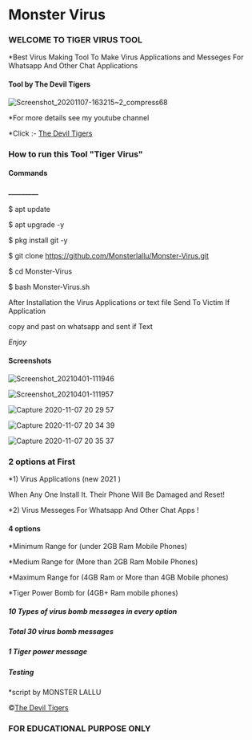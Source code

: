 <h1>Monster Virus </h1>

<h3>WELCOME TO TIGER VIRUS TOOL</h3>

*Best Virus Making Tool To Make Virus Applications and Messeges For Whatsapp And Other Chat Applications

<h4>Tool by <strong>The Devil Tigers</strong></h4>

![Screenshot_20201107-163215~2_compress68](https://www.linkpicture.com/q/ঔৣ✪ƘЄƦƛԼƛ⚔️ƇƳƁЄƦ⚔️ӇƛƇƘЄƦƧ✪࿐-20210831_124321.jpg)

*For more details see my youtube channel 

*Click :- [The Devil Tigers](https://www.youtube.com/c/thmalayalam)

<h3>How to run this Tool "Tiger Virus"</h3>

<h4>Commands</h4>

<h4>_________</h4>

$ apt update 

$ apt upgrade -y

$ pkg install git -y

$ git clone https://github.com/Monsterlallu/Monster-Virus.git

$ cd Monster-Virus

$ bash Monster-Virus.sh

After Installation the Virus Applications or text file
Send To Victim If Application

copy and past on whatsapp and sent if Text

*Enjoy*

<h4>Screenshots </h4>

![Screenshot_20210401-111946](https://user-images.githubusercontent.com/69100349/113250775-c591e500-92de-11eb-8442-ced8319793f4.png)



![Screenshot_20210401-111957](https://user-images.githubusercontent.com/69100349/113250952-1570ac00-92df-11eb-846f-7e583aaa44a1.png)

![Capture 2020-11-07 20 29 57](https://user-images.githubusercontent.com/69100349/98444702-2571ce80-2139-11eb-82e3-50daac2c9e62.jpg)

![Capture 2020-11-07 20 34 39](https://user-images.githubusercontent.com/69100349/98444733-4df9c880-2139-11eb-8c83-a928e5c2d0b8.jpg)

![Capture 2020-11-07 20 35 37](https://user-images.githubusercontent.com/69100349/98444754-741f6880-2139-11eb-9a1e-8bcba51a76f8.jpg)

<h3>2 options at First </h3>

*1) Virus Applications (new 2021 ) 

When Any One Install It. Their Phone Will Be Damaged and Reset!

*2) Virus Messeges For Whatsapp And Other Chat Apps !

<h4>4 options</h4>

 

 

 

*Minimum Range for (under 2GB Ram Mobile Phones)

*Medium Range for (More than 2GB Ram Mobile Phones)

*Maximum Range for (4GB Ram or More than 4GB Mobile phones)

*Tiger Power Bomb for (4GB+ Ram mobile phones)

<h5>10 Types of virus bomb messages in every option</h5> 

<h5>Total 30 virus bomb messages </h5>

<h5>1 Tiger power message </h5>

<h5>Testing</h5> 

*script by MONSTER LALLU

©[The Devil Tigers](https://www.youtube.com/c/thmalayalam)

<h3>FOR EDUCATIONAL PURPOSE ONLY</h3>


